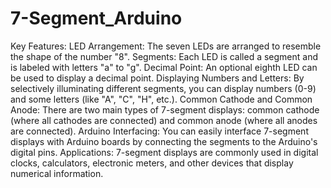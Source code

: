 # 7-Segment_Arduino
Key Features:
LED Arrangement: The seven LEDs are arranged to resemble the shape of the number "8". 
Segments: Each LED is called a segment and is labeled with letters "a" to "g". 
Decimal Point: An optional eighth LED can be used to display a decimal point. 
Displaying Numbers and Letters: By selectively illuminating different segments, you can display numbers (0-9) and some letters (like "A", "C", "H", etc.). 
Common Cathode and Common Anode: There are two main types of 7-segment displays: common cathode (where all cathodes are connected) and common anode (where all anodes are connected). 
Arduino Interfacing: You can easily interface 7-segment displays with Arduino boards by connecting the segments to the Arduino's digital pins. 
Applications: 7-segment displays are commonly used in digital clocks, calculators, electronic meters, and other devices that display numerical information. 
